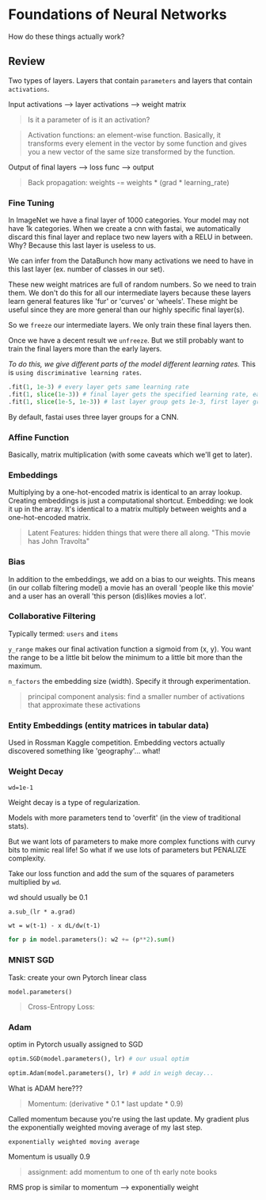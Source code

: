 # Foundations of Neural Networks
How do these things actually work?

## Review
Two types of layers. Layers that contain `parameters` and layers that contain `activations`.

Input activations --> layer activations --> weight matrix

> Is it a parameter of is it an activation?

> Activation functions: an element-wise function. Basically, it transforms every element in the vector by some function and gives you a new vector of the same size transformed by the function.

Output of final layers --> loss func --> output

> Back propagation: weights -= weights * (grad * learning_rate)

### Fine Tuning
In ImageNet we have a final layer of 1000 categories. Your model may not have 1k categories. When we create a cnn with fastai, we automatically discard this final layer and replace two new layers with a RELU in between. Why? Because this last layer is useless to us.

We can infer from the DataBunch how many activations we need to have in this last layer (ex. number of classes in our set).

These new weight matrices are full of random numbers. So we need to train them. We don't do this for all our intermediate layers because these layers learn general features like 'fur' or 'curves' or 'wheels'. These might be useful since they are more general than our highly specific final layer(s).

So we `freeze` our intermediate layers. We only train these final layers then.

Once we have a decent result we `unfreeze`. But we still probably want to train the final layers more than the early layers.

*To do this, we give different parts of the model different learning rates.* This is `using discriminative learning rates`.

```py
.fit(1, 1e-3) # every layer gets same learning rate
.fit(1, slice(1e-3)) # final layer gets the specified learning rate, earlier layers get the same rate which is this number (1e-3) / 3
.fit(1, slice(1e-5, 1e-3)) # last layer group gets 1e-3, first layer group gets 1e-5, other layer groups get rates that are equally spread between these two
```
By default, fastai uses three layer groups for a CNN.

### Affine Function
Basically, matrix multiplication (with some caveats which we'll get to later).

### Embeddings
Multiplying by a one-hot-encoded matrix is identical to an array lookup. Creating embeddings is just a computational shortcut. Embedding: we look it up in the array. It's identical to a matrix multiply between weights and a one-hot-encoded matrix.

> Latent Features: hidden things that were there all along. "This movie has John Travolta"

### Bias
In addition to the embeddings, we add on a bias to our weights. This means (in our collab filtering model) a movie has an overall 'people like this movie' and a user has an overall 'this person (dis)likes movies a lot'.

### Collaborative Filtering
Typically termed: `users` and `items`

`y_range` makes our final activation function a sigmoid from (x, y). You want the range to be a little bit below the minimum to a little bit more than the maximum.

`n_factors` the embedding size (width). Specify it through experimentation.

> principal component analysis: find a smaller number of activations that approximate these activations

### Entity Embeddings (entity matrices in tabular data)
Used in Rossman Kaggle competition. Embedding vectors actually discovered something like 'geography'... what!

### Weight Decay
`wd=1e-1`

Weight decay is a type of regularization.

Models with more parameters tend to 'overfit' (in the view of traditional stats).

But we want lots of parameters to make more complex functions with curvy bits to mimic real life! So what if we use lots of parameters but PENALIZE complexity.

Take our loss function and add the sum of the squares of parameters multiplied by `wd`.

wd should usually be 0.1

`a.sub_(lr * a.grad)`

```
wt = w(t-1) - x dL/dw(t-1)
```


```py
for p in model.parameters(): w2 += (p**2).sum()
```

### MNIST SGD
Task: create your own Pytorch linear class

`model.parameters()`

> Cross-Entropy Loss:


### Adam
optim in Pytorch usually assigned to SGD

```py
optim.SGD(model.parameters(), lr) # our usual optim

optim.Adam(model.parameters(), lr) # add in weigh decay...
```

What is ADAM here???

> Momentum: (derivative * 0.1 * last update * 0.9)

Called momentum because you're using the last update. My gradient plus the exponentially weighted moving average of my last step.

`exponentially weighted moving average`

Momentum is usually 0.9

> assignment: add momentum to one of th early note books

RMS prop is similar to momentum --> exponentially weight
